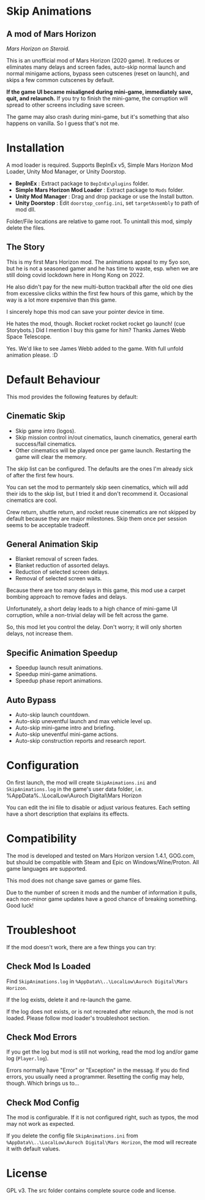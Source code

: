 # Skip Animations #
## A mod of Mars Horizon ##

*Mars Horizon on Steroid.*

This is an unofficial mod of Mars Horizon (2020 game).
It reduces or eliminates many delays and screen fades, auto-skip normal launch and normal minigame actions, bypass seen cutscenes (reset on launch), and skips a few common cutscenes by default.

**If the game UI became misaligned during mini-game, immediately save, quit, and relaunch.**
If you try to finish the mini-game, the corruption will spread to other screens including save screen.

The game may also crash during mini-game, but it's something that also happens on vanilla.  So I guess that's not me.


# Installation #

A mod loader is required.
Supports BepInEx v5, Simple Mars Horizon Mod Loader, Unity Mod Manager, or Unity Doorstop.

* **BepInEx** : Extract package to `BepInEx\plugins` folder.
* **Simple Mars Horizon Mod Loader** : Extract package to `Mods` folder.
* **Unity Mod Manager** : Drag and drop package or use the Install button.
* **Unity Doorstop** : Edit `doorstop_config.ini`, set `targetAssembly` to path of mod dll.

Folder/File locations are relative to game root.
To unintall this mod, simply delete the files.


## The Story ##

This is my first Mars Horizon mod.
The animations appeal to my 5yo son, but he is not a seasoned gamer and he has time to waste,
esp. when we are still doing covid lockdown here in Hong Kong on 2022.

He also didn't pay for the new multi-button trackball after the old one dies from excessive clicks within the first few hours of this game,
which by the way is a lot more expensive than this game.

I sincerely hope this mod can save your pointer device in time.

He hates the mod, though.  Rocket rocket rocket rocket go launch! (cue Storybots.)
Did I mention I buy this game for him?  Thanks James Webb Space Telescope.

Yes.  We'd like to see James Webb added to the game.  With full unfold animation please. :D


# Default Behaviour #

This mod provides the following features by default:

## Cinematic Skip ##

* Skip game intro (logos).
* Skip mission control in/out cinematics, launch cinematics, general earth success/fail cinematics.
* Other cinematics will be played once per game launch.  Restarting the game will clear the memory.

The skip list can be configured.  The defaults are the ones I'm already sick of after the first few hours.

You can set the mod to permantely skip seen cinematics, which will add their ids to the skip list,
but I tried it and don't recommend it.  Occasional cinematics are cool.

Crew return, shuttle return, and rocket reuse cinematics are not skipped by default because they are major milestones.
Skip them once per session seems to be acceptable tradeoff.

## General Animation Skip ##

* Blanket removal of screen fades.
* Blanket reduction of assorted delays.
* Reduction of selected screen delays.
* Removal of selected screen waits.

Because there are too many delays in this game,
this mod use a carpet bombing approach to remove fades and delays.

Unfortunately, a short delay leads to a high chance of mini-game UI corruption,
while a non-trivial delay will be felt across the game.

So, this mod let you control the delay.
Don't worry; it will only shorten delays, not increase them.

## Specific Animation Speedup ##

* Speedup launch result animations.
* Speedup mini-game animations.
* Speedup phase report animations.

## Auto Bypass ##

* Auto-skip launch countdown.
* Auto-skip uneventful launch and max vehicle level up.
* Auto-skip mini-game intro and briefing.
* Auto-skip uneventful mini-game actions.
* Auto-skip construction reports and research report.


# Configuration #

On first launch, the mod will create `SkipAnimations.ini` and `SkipAnimations.log` in the game's user data folder,
i.e. %AppData%\..\LocalLow\Auroch Digital\Mars Horizon

You can edit the ini file to disable or adjust various features.
Each setting have a short description that explains its effects.


# Compatibility #

The mod is developed and tested on Mars Horizon version 1.4.1, GOG.com,
but should be compatible with Steam and Epic on Windows/Wine/Proton.
All game languages are supported.

This mod does not change save games or game files.

Due to the number of screen it mods and the number of information it pulls,
each non-minor game updates have a good chance of breaking something.
Good luck!


# Troubleshoot #

If the mod doesn't work, there are a few things you can try:

## Check Mod Is Loaded

Find `SkipAnimations.log` in `%AppData%\..\LocalLow\Auroch Digital\Mars Horizon`.

If the log exists, delete it and re-launch the game.

If the log does not exists, or is not recreated after relaunch, the mod is not loaded.
Please follow mod loader's troubleshoot section.

## Check Mod Errors

If you get the log but mod is still not working, read the mod log and/or game log (`Player.log`).

Errors normally have "Error" or "Exception" in the messag.
If you do find errors, you usually need a programmer.
Resetting the config may help, though.  Which brings us to...

## Check Mod Config

The mod is configurable.  If it is not configured right, such as typos, the mod may not work as expected.

If you delete the config file `SkipAnimations.ini` from `%AppData%\..\LocalLow\Auroch Digital\Mars Horizon`,
the mod will recreate it with default values.


# License #

GPL v3.  The src folder contains complete source code and license.